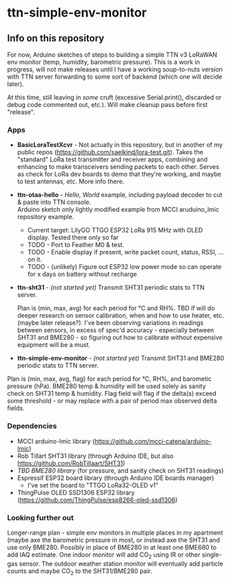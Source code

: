 # ttn-simple-env-monitor

## Info on this repository

For now, Arduino sketches of steps to building a simple TTN v3 LoRaWAN env monitor (temp, humidity, barometric pressure).  This is a work in progress, will not make releases until I have a working  soup-to-nuts version with TTN server forwarding to some sort of backend (which one will decide later).  

At this time,  still leaving in *some* cruft (excessive Serial.print(), discarded or debug code commented out, etc.).  Will make cleanup pass before first "release".

### Apps

* **BasicLoraTestXcvr** - Not actually in this repository, but in another of my public repos 
 (https://github.com/saelkind/lora-test.git).  Takes the "standard" LoRa test transmitter and 
 receiver apps, combining and enhancing to make transceivers sending packets to each other.  Serves as
 check for LoRa dev boards to demo that they're working, and maybe to test antennas, etc. More
 info there.

* **ttn-otaa-hello** - *Hello, World* example, including payload decoder to cut & paste into TTN console.  
Arduino sketch only lightly modified example from MCCI aruduino_lmic repository example.
  * Current target: LilyGO TTGO ESP32 LoRa 915 MHz with OLED display.  Tested there only so far
  * TODO - Port to Feather M0 & test.
  * TODO - Enable display if present, write packet count, status, RSSI, ... on it.
  * TODO - (unlikely) Figure out ESP32 low power mode so can operate for x days on battery without recharge

* **ttn-sht31** - *(not started yet)* Transmit SHT31 periodic stats to TTN server.  

  Plan is (min, max, avg) for each period for &deg;C and RH%.  TBD if will do deeper research on 
  sensor calibration, when and how to use heater, etc. (maybe later release?).  I've been observing variations 
  in readings between sensors, in excess of spec'd accuracy - especially between SHT31 and BME280 - so
  figuring out how to calibrate without expensive equipment will be a must.
  
* **ttn-simple-env-monitor** - *(not started yet)* Transmit SHT31 and BME280 periodic stats to TTN server.  

 Plan is (min, max, avg, flag) for each period for &deg;C, RH%, and barometic pressure (hPa).  BME280 temp &
 humidity will be used solely as sanity check on SHT31 temp & humidity.  Flag field will flag if the delta(s)
 exceed some threshold - or may replace with a pair of period max observed delta fields.


### Dependencies

* MCCI arduino-lmic library (https://github.com/mcci-catena/arduino-lmic)
* Rob Tillart SHT31 library (through Arduino IDE, but also https://github.com/RobTillaart/SHT31)
* *TBD BME280 library* (for pressure, and sanity check on SHT31 readings)
* Espressif ESP32 board library (through Arduino IDE boards manager)
  * I've set the board to "TTGO LoRa32-OLED v1"
* ThingPulse OLED SSD1306 ESP32 library (https://github.com/ThingPulse/esp8266-oled-ssd1306)

### Looking further out
Longer-range plan - simple env monitors in multiple places in my apartment (maybe axe the barometric pressure in most, or instead axe the SHT31 and use only BME280.  Possibly in place of BME280 in at least one BME680 to add IAQ estimate.  One indoor monitor will add CO<sub>2</sub> using IR or other single-gas sensor.  The outdoor weather station monitor will eventually add particle counts and maybe CO<sub>2</sub> to the SHT31/BME280 pair.
